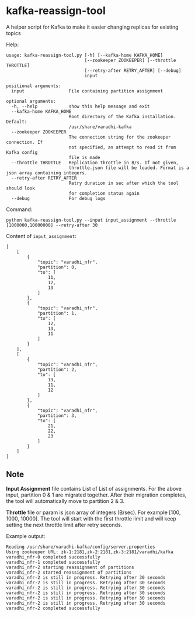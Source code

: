 # kafka-reassign-tool
A helper script for Kafka to make it easier changing replicas for existing topics

Help:
```
usage: kafka-reassign-tool.py [-h] [--kafka-home KAFKA_HOME]
                              [--zookeeper ZOOKEEPER] [--throttle THROTTLE]
                              [--retry-after RETRY_AFTER] [--debug]
                              input

positional arguments:
  input                 File containing partition assignment

optional arguments:
  -h, --help            show this help message and exit
  --kafka-home KAFKA_HOME
                        Root directory of the Kafka installation. Default:
                        /usr/share/varadhi-kafka
  --zookeeper ZOOKEEPER
                        The connection string for the zookeeper connection. If
                        not specified, an attempt to read it from Kafka config
                        file is made
  --throttle THROTTLE   Replication throttle in B/s. If not given,
                        throttle.json file will be loaded. Format is a json array containing integers.
  --retry-after RETRY_AFTER
                        Retry duration in sec after which the tool should look
                        for completion status again
  --debug               For debug logs
```

Command:
```
python kafka-reassign-tool.py --input input_assignment --throttle [1000000,10000000] --retry-after 30
```

Content of `input_assignment`:
```
[
    [
        {
            "topic": "varadhi_nfr",
            "partition": 0,
            "to": [
                11,
                12,
                13
            ]
        },
        {
            "topic": "varadhi_nfr",
            "partition": 1,
            "to": [
                12,
                13,
                11
            ]
        }
    ],
    [
        {
            "topic": "varadhi_nfr",
            "partition": 2,
            "to": [
                13,
                11,
                12
            ]
        },
        {
            "topic": "varadhi_nfr",
            "partition": 3,
            "to": [
                21,
                22,
                23
            ]
        }
    ]
]
```

## Note
**Input Assignment** file contains List of List of assignments.
For the above input, partition 0 & 1 are migrated together. After their migration completes, the tool will automatically move to partition 2 & 3.

**Throttle** file or param is json array of integers (B/sec). For example [100, 1000, 10000].
The tool will start with the first throttle limit and will keep setting the next throttle limit after retry seconds.


Example output:
```
Reading /usr/share/varadhi-kafka/config/server.properties
Using zookeeper URL: zk-1:2181,zk-2:2181,zk-3:2181/varadhi/kafka
varadhi_nfr-0 completed successfully
varadhi_nfr-1 completed successfully
varadhi_nfr-2 starting reassignment of partitions
varadhi_nfr-2 started reassignment of partitions
varadhi_nfr-2 is still in progress. Retrying after 30 seconds
varadhi_nfr-2 is still in progress. Retrying after 30 seconds
varadhi_nfr-2 is still in progress. Retrying after 30 seconds
varadhi_nfr-2 is still in progress. Retrying after 30 seconds
varadhi_nfr-2 is still in progress. Retrying after 30 seconds
varadhi_nfr-2 is still in progress. Retrying after 30 seconds
varadhi_nfr-2 completed successfully
```
